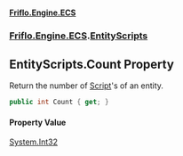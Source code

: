 #### [Friflo.Engine.ECS](index.md 'index')
### [Friflo.Engine.ECS](Friflo.Engine.ECS.md 'Friflo.Engine.ECS').[EntityScripts](EntityScripts.md 'Friflo.Engine.ECS.EntityScripts')

## EntityScripts.Count Property

Return the number of [Script](Script.md 'Friflo.Engine.ECS.Script')'s of an entity.

```csharp
public int Count { get; }
```

#### Property Value
[System.Int32](https://docs.microsoft.com/en-us/dotnet/api/System.Int32 'System.Int32')